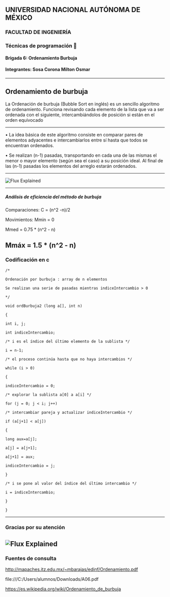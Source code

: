 ## UNIVERSIDAD NACIONAL AUTÓNOMA DE MÉXICO

### FACULTAD DE INGENIERÍA

### Técnicas de programación 👾

#### Brigada 6: Ordenamiento Burbuja 

#### Integrantes: Sosa Corona Milton Osmar



---

## Ordenamiento de burbuja

La Ordenación de burbuja (Bubble Sort en inglés) es un sencillo algoritmo de ordenamiento. 
Funciona revisando cada elemento de la lista que va a ser ordenada con el siguiente, 
intercambiándolos de posición si están en el orden equivocado

---

• La idea básica de este algoritmo consiste en comparar
pares de elementos adyacentes e intercambiarlos
entre sí hasta que todos se encuentran ordenados.

• Se realizan (n-1) pasadas, transportando en cada una
de las mismas el menor o mayor elemento (según sea
el caso) a su posición ideal. Al final de las (n-1)
pasadas los elementos del arreglo estarán ordenados. 

---

![Flux Explained](https://upload.wikimedia.org/wikipedia/commons/c/c8/Bubble-sort-example-300px.gif)

---
##### Análisis de eficiencia del método de burbuja

Comparaciones: C = (n^2 -n)/2 

Movimientos: Mmin = 0

Mmed = 0.75 * (n^2 - n)

Mmáx = 1.5 * (n^2 - n) 
---
### Codificación en c 
```
/*

Ordenación por burbuja : array de n elementos

Se realizan una serie de pasadas mientras indiceIntercambio > 0

*/

void ordBurbuja2 (long a[], int n)

{

int i, j;

int indiceIntercambio;

/* i es el índice del último elemento de la sublista */

i = n-1;

/* el proceso continúa hasta que no haya intercambios */

while (i > 0)

{

indiceIntercambio = 0;

/* explorar la sublista a[0] a a[i] */

for (j = 0; j < i; j++)

/* intercambiar pareja y actualizar indiceIntercambio */

if (a[j+1] < a[j])

{

long aux=a[j];

a[j] = a[j+1];

a[j+1] = aux;

indiceIntercambio = j;

}

/* i se pone al valor del índice del último intercambio */

i = indiceIntercambio;

}

}

```
---
### Gracias por su atención

![Flux Explained](https://pbs.twimg.com/media/Dfh4SiWVMAE0AF9.jpg)
---
### Fuentes de consulta

http://mapaches.itz.edu.mx/~mbarajas/edinf/Ordenamiento.pdf

file:///C:/Users/alumnos/Downloads/A06.pdf

https://es.wikipedia.org/wiki/Ordenamiento_de_burbuja
